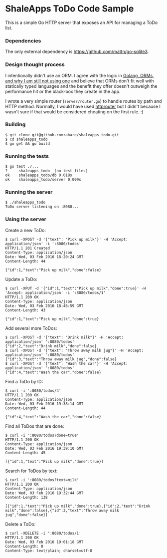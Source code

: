# ShaleApps ToDo Code Sample

This is a simple Go HTTP server that exposes an API for managing a ToDo list.

### Dependencies

The only external dependency is https://github.com/mattn/go-sqlite3.

### Design thought process

I intentionally didn't use an ORM. I agree
with the logic in 
[Golang, ORMs, and why I am still not using one](http://www.hydrogen18.com/blog/golang-orms-and-why-im-still-not-using-one.html)
and believe that ORMs don't fit well with statically typed languages and the benefit
they offer doesn't outweigh the performance hit or the black-box they create in
the app.

I wrote a very simple router (`server/router.go`) to handle routes by path and
HTTP method. Normally, I would have used [httprouter](https://github.com/julienschmidt/httprouter)
but I didn't because I wasn't sure if that would be considered cheating on the
first rule. :) 

### Building

```
$ git clone git@github.com:ahare/shaleapps_todo.git
$ cd shaleapps_todo
$ go get && go build
```

### Running the tests

```
$ go test ./...
?     shaleapps_todo  [no test files]
ok    shaleapps_todo/db 0.018s
ok    shaleapps_todo/server 0.009s
```

### Running the server

```
$ ./shaleapps_todo
ToDo server listening on :8080...
```

### Using the server

Create a new ToDo:

```
$ curl -XPOST -d '{"text": "Pick up milk"}' -H 'Accept: application/json' -i ':8080/todos'
HTTP/1.1 201 Created
Content-Type: application/json
Date: Wed, 03 Feb 2016 18:20:24 GMT
Content-Length: 44

{"id":1,"text":"Pick up milk","done":false}
```

Update a ToDo:

```
$ curl -XPUT -d '{"id":1,"text":"Pick up milk","done":true}' -H 'Accept: application/json' -i ':8080/todos/1'
HTTP/1.1 200 OK
Content-Type: application/json
Date: Wed, 03 Feb 2016 18:46:59 GMT
Content-Length: 43

{"id":1,"text":"Pick up milk","done":true}
```

Add several more ToDos:

```
$ curl -XPOST -d '{"text": "Drink milk"}' -H 'Accept: application/json' ':8080/todos'
{"id":2,"text":"Drink milk","done":false}
$ curl -XPOST -d '{"text": "Throw away milk jug"}' -H 'Accept: application/json' ':8080/todos'
{"id":3,"text":"Throw away milk jug","done":false}
$ curl -XPOST -d '{"text": "Wash the car"}' -H 'Accept: application/json' ':8080/todos'
{"id":4,"text":"Wash the car","done":false}
```

Find a ToDo by ID:

```
$ curl -i ':8080/todos/4'
HTTP/1.1 200 OK
Content-Type: application/json
Date: Wed, 03 Feb 2016 19:38:14 GMT
Content-Length: 44

{"id":4,"text":"Wash the car","done":false}
```

Find all ToDos that are done:

```
$ curl -i ':8080/todos?done=true'
HTTP/1.1 200 OK
Content-Type: application/json
Date: Wed, 03 Feb 2016 19:39:10 GMT
Content-Length: 45

[{"id":1,"text":"Pick up milk","done":true}]
```

Search for ToDos by text: 

```
$ curl -i ':8080/todos?text=milk'
HTTP/1.1 200 OK
Content-Type: application/json
Date: Wed, 03 Feb 2016 19:32:44 GMT
Content-Length: 138

[{"id":1,"text":"Pick up milk","done":true},{"id":2,"text":"Drink milk","done":false},{"id":3,"text":"Throw away milk jug","done":false}]
```

Delete a ToDo:

```
$ curl -XDELETE -i ':8080/todos/1'
HTTP/1.1 200 OK
Date: Wed, 03 Feb 2016 19:01:18 GMT
Content-Length: 0
Content-Type: text/plain; charset=utf-8
```
